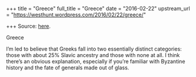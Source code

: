 +++
title = "Greece"
full_title = "Greece"
date = "2016-02-22"
upstream_url = "https://westhunt.wordpress.com/2016/02/22/greece/"

+++
Source: [here](https://westhunt.wordpress.com/2016/02/22/greece/).

Greece

I’m led to believe that Greeks fall into two essentially distinct
categories: those with about 25% Slavic ancestry and those with none at
all. I think there’s an obvious explanation, especially if you’re
familiar with Byzantine history and the fate of generals made out of
glass.

